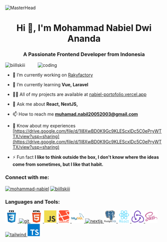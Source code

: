 ![MasterHead](https://mir-s3-cdn-cf.behance.net/project_modules/fs/0bd8e075085611.5cab290a85c48.jpg)
<h1 align="center">Hi 👋, I'm Mohammad Nabiel Dwi Ananda</h1>
<h3 align="center">A Passionate Frontend Developer from Indonesia</h3>
<img align="right" alt="coding" width="400" src="https://img.freepik.com/free-photo/cyber-security-expert-working-with-technology-neon-lights_23-2151645607.jpg?t=st=1729723193~exp=1729726793~hmac=46d62e7cdd9dbed6e93fe5c795f4b95e6bf5f7d7da16f6b58b1c3208a18cc155&w=740"
<p align="left"> <img src="https://komarev.com/ghpvc/?username=biillskiii&label=Profile%20views&color=0e75b6&style=flat" alt="biillskiii" /> </p>

- 🔭 I’m currently working on [Rakyfactory](https://rakyfactory.com/)

- 🌱 I’m currently learning **Vue, Laravel**

- 👨‍💻 All of my projects are available at [nabiel-portofolio.vercel.app](https://nabiel-portofolio.vercel.app)

- 💬 Ask me about **React, NextJS,**

- 📫 How to reach me **muhamad.nabil20052003@gmail.com**

- 📄 Know about my experiences [https://drive.google.com/file/d/1I8XwBD0K9Gc9KLEScxIDc5C0ePryWTTX/view?usp=sharing](https://drive.google.com/file/d/1I8XwBD0K9Gc9KLEScxIDc5C0ePryWTTX/view?usp=sharing)

- ⚡ Fun fact **I like to think outside the box, I don't know where the ideas come from sometimes, but I like that habit.**

<h3 align="left">Connect with me:</h3>
<p align="left">
<a href="https://linkedin.com/in/mohammad-nabiel" target="blank"><img align="center" src="https://raw.githubusercontent.com/rahuldkjain/github-profile-readme-generator/master/src/images/icons/Social/linked-in-alt.svg" alt="mohammad-nabiel" height="30" width="40" /></a>
<a href="https://instagram.com/biillskiii" target="blank"><img align="center" src="https://raw.githubusercontent.com/rahuldkjain/github-profile-readme-generator/master/src/images/icons/Social/instagram.svg" alt="biillskiii" height="30" width="40" /></a>
</p>

<h3 align="left">Languages and Tools:</h3>
<p align="left"> <a href="https://www.w3schools.com/css/" target="_blank" rel="noreferrer"> <img src="https://raw.githubusercontent.com/devicons/devicon/master/icons/css3/css3-original-wordmark.svg" alt="css3" width="40" height="40"/> </a> <a href="https://git-scm.com/" target="_blank" rel="noreferrer"> <img src="https://www.vectorlogo.zone/logos/git-scm/git-scm-icon.svg" alt="git" width="40" height="40"/> </a> <a href="https://www.w3.org/html/" target="_blank" rel="noreferrer"> <img src="https://raw.githubusercontent.com/devicons/devicon/master/icons/html5/html5-original-wordmark.svg" alt="html5" width="40" height="40"/> </a> <a href="https://developer.mozilla.org/en-US/docs/Web/JavaScript" target="_blank" rel="noreferrer"> <img src="https://raw.githubusercontent.com/devicons/devicon/master/icons/javascript/javascript-original.svg" alt="javascript" width="40" height="40"/> </a> <a href="https://laravel.com/" target="_blank" rel="noreferrer"> <img src="https://raw.githubusercontent.com/devicons/devicon/master/icons/laravel/laravel-plain-wordmark.svg" alt="laravel" width="40" height="40"/> </a> <a href="https://www.mysql.com/" target="_blank" rel="noreferrer"> <img src="https://raw.githubusercontent.com/devicons/devicon/master/icons/mysql/mysql-original-wordmark.svg" alt="mysql" width="40" height="40"/> </a> <a href="https://nextjs.org/" target="_blank" rel="noreferrer"> <img src="https://cdn.worldvectorlogo.com/logos/nextjs-2.svg" alt="nextjs" width="40" height="40"/> </a> <a href="https://www.postgresql.org" target="_blank" rel="noreferrer"> <img src="https://raw.githubusercontent.com/devicons/devicon/master/icons/postgresql/postgresql-original-wordmark.svg" alt="postgresql" width="40" height="40"/> </a> <a href="https://reactjs.org/" target="_blank" rel="noreferrer"> <img src="https://raw.githubusercontent.com/devicons/devicon/master/icons/react/react-original-wordmark.svg" alt="react" width="40" height="40"/> </a> <a href="https://redux.js.org" target="_blank" rel="noreferrer"> <img src="https://raw.githubusercontent.com/devicons/devicon/master/icons/redux/redux-original.svg" alt="redux" width="40" height="40"/> </a> <a href="https://sass-lang.com" target="_blank" rel="noreferrer"> <img src="https://raw.githubusercontent.com/devicons/devicon/master/icons/sass/sass-original.svg" alt="sass" width="40" height="40"/> </a> <a href="https://tailwindcss.com/" target="_blank" rel="noreferrer"> <img src="https://www.vectorlogo.zone/logos/tailwindcss/tailwindcss-icon.svg" alt="tailwind" width="40" height="40"/> </a> <a href="https://www.typescriptlang.org/" target="_blank" rel="noreferrer"> <img src="https://raw.githubusercontent.com/devicons/devicon/master/icons/typescript/typescript-original.svg" alt="typescript" width="40" height="40"/> </a> </p>
